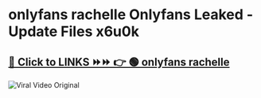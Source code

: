 
 # onlyfans rachelle Onlyfans Leaked - Update Files x6u0k

## <h2><a href="https://clipsfans.com/onlyfans_rachelle&ref=git">🔗 Click to LINKS ⏩⏩ 👉 🟢 onlyfans rachelle </a></h2>

<a href="https://clipsfans.com/onlyfans_rachelle&ref=git" rel="nofollow" data-target="animated-image.originalLink"><img src="https://i.ibb.co.com/xMMVF88/686577567.gif" alt="Viral Video Original" style="max-width: 100%; display: inline-block;" data-target="animated-image.originalImage"></a>

